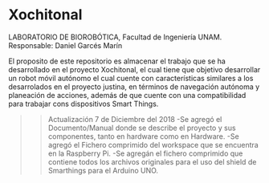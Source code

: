 # Xochitonal
LABORATORIO DE BIOROBÓTICA, Facultad de Ingeniería UNAM.
Responsable: Daniel Garcés Marín

El proposito de este repositorio es almacenar el trabajo que se ha desarrollado en el proyecto Xochitonal, el cual tiene que objetivo desarrollar un robot móvil autónomo el cual cuente con características similares a los desarrolados en el proyecto justina, en términos de navegación autónoma y planeación de acciones, además de que cuente con una compatibilidad para trabajar cons dispositivos Smart Things. 

>>Actualización 7 de Diciembre del 2018
  -Se agregó el Documento/Manual donde se describe el proyecto y sus componentes, tanto en hardware como en Hardware.
  -Se agregó el Fichero comprimido del workspace que se encuentra en la Raspberry Pi.
  -Se agregán el fichero comprimido que contiene todos los archivos originales para el uso del shield de Smarthings para el Arduino UNO.

